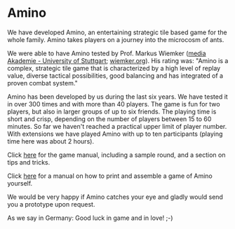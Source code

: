 # Amino

We have developed Amino, an entertaining strategic tile based game for the whole family. Amino takes players on a journey into the microcosm of ants. 

We were able to have Amino tested by Prof. Markus Wiemker ([media Akademie - University of Stuttgart](https://www.media-hs.de/); [wiemker.org](www.wiemker.org)). His rating was: "Amino is a complex, strategic tile game that is characterized by a high level of replay value, diverse tactical possibilities, good balancing and has integrated of a proven combat system."

Amino has been developed by us during the last six years. We have tested it in over 300 times and with more than 40 players. The game is fun for two players, but also in larger groups of up to six friends. The playing time is short and crisp, depending on the number of players between 15 to 60 minutes. So far we haven't reached a practical upper limit of player number. With extensions we have played Amino with up to ten participants (playing time here was about 2 hours).

Click [here](https://github.com/asishallab/Amino/blob/master/Amino_Game_Manual.pdf) for the game manual, including a sample round, and a section on tips and tricks.

Click [here](https://github.com/asishallab/Amino/blob/master/print_amino_yourself.md) for a manual on how to print and assemble a game of Amino yourself.

We would be very happy if Amino catches your eye and gladly would send you a prototype upon request.

As we say in Germany: Good luck in game and in love!
;-)
